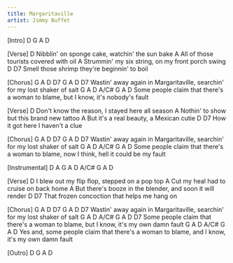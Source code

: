 ```yaml
---
title: Margaritaville
artist: Jimmy Buffet
---
```

[Intro]
D G A D

[Verse]
D
   Nibblin' on sponge cake, watchin' the sun bake
                                   A
All of those tourists covered with oil
A
   Strummin' my six string, on my front porch swing
                                       D     D7
Smell those shrimp they're beginnin' to boil

[Chorus]
G           A                  D        D7   G                 A                D     D7
   Wastin' away again in Margaritaville,        searchin' for my lost shaker of salt
G              A                    D   A/C#  G           A                   D
   Some people claim that there's a woman to blame, but I know, it's nobody's fault

[Verse]
D
   Don't know the reason, I stayed here all season
                                      A
Nothin' to show but this brand new tattoo
A
   But it's a real beauty, a Mexican cutie
                            D     D7
How it got here I haven't a clue

[Chorus]
G           A                  D        D7   G                 A                D     D7
   Wastin' away again in Margaritaville,        searchin' for my lost shaker of salt
G              A                    D   A/C#  G           A                          D
   Some people claim that there's a woman to blame, now I think, hell it could be my fault

[Instrumental]
D     A 
G A D A/C# G A D

[Verse]
D
   I blew out my flip flop, stepped on a pop top
                                  A
Cut my heal had to cruise on back home
A
   But there's booze in the blender, and soon it will render
                                        D     D7
That frozen concoction that helps me hang on

[Chorus]
G           A                  D        D7   G                 A                D     D7
   Wastin' away again in Margaritaville,        searchin' for my lost shaker of salt
G              A                    D   A/C#   G          A                      D    D7
   Some people claim that there's a woman to blame, but I know, it's my own damn fault
         G             A                    D   A/C#  G           A                      D
Yes and,   some people claim that there's a woman to blame, and I know, it's my own damn fault

[Outro]
D G A D
